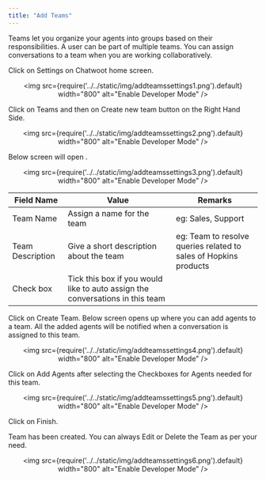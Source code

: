 ```yaml
---
title: "Add Teams"
---
```

Teams let you organize your agents into groups based on their responsibilities.
A user can be part of multiple teams. You can assign conversations to a team when you are working collaboratively.  

Click on Settings on Chatwoot home screen.

<div align="center">

<img src={require('../../static/img/addteamssettings1.png').default} width="800" alt="Enable Developer Mode" />

</div>

Click on Teams and then on Create new team button on the Right Hand Side.

<div align="center">

<img src={require('../../static/img/addteamssettings2.png').default} width="800" alt="Enable Developer Mode" />

</div>

Below screen will open .

<div align="center">

<img src={require('../../static/img/addteamssettings3.png').default} width="800" alt="Enable Developer Mode" />

</div>  

| Field Name       | Value                                                                         | Remarks                                                          |
|------------------|-------------------------------------------------------------------------------|------------------------------------------------------------------|
| Team Name        | Assign a name for the team                                                    | eg: Sales, Support                                               |
| Team Description | Give a short description about the team                                       | eg: Team to resolve queries related to sales of Hopkins products |
| Check box        | Tick this box if you would like to auto assign the conversations in this team |                                                                  |
<!-- TODO check out what is auto assign -->

Click on Create Team. Below screen opens up where you can add agents to a team. All the added agents will be notified when a conversation is assigned to this team.

<div align="center">

<img src={require('../../static/img/addteamssettings4.png').default} width="800" alt="Enable Developer Mode" />

</div>  
Click on Add Agents after selecting the Checkboxes for Agents needed for this team.

<div align="center">

<img src={require('../../static/img/addteamssettings5.png').default} width="800" alt="Enable Developer Mode" />

</div>  
Click on Finish.

Team has been created. You can always Edit or Delete the Team as per your need.

<div align="center">

<img src={require('../../static/img/addteamssettings6.png').default} width="800" alt="Enable Developer Mode" />

</div> 